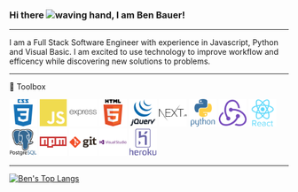 ### Hi there <img src="https://media0.giphy.com/media/24b51fa2ynrePgetPA/source.gif" width="30px" alt="waving hand"/>, I am Ben Bauer!

---

I am a Full Stack Software Engineer with experience in Javascript, Python and Visual Basic. I am excited to use technology to improve workflow and efficency while discovering new solutions to problems.

---

🧰 Toolbox

<img src="https://github.com/devicons/devicon/blob/master/icons/css3/css3-plain-wordmark.svg" alt="Javascript" width="50px" height="50px"/> <img src="https://github.com/devicons/devicon/blob/master/icons/javascript/javascript-plain.svg" alt="Javascript" width="50px" height="50px"/> <img src="https://github.com/devicons/devicon/blob/master/icons/express/express-original-wordmark.svg" alt="Javascript" width="50px" height="50px"/> <img src="https://github.com/devicons/devicon/blob/master/icons/html5/html5-original-wordmark.svg" alt="Javascript" width="50px" height="50px"/> <img src="https://github.com/devicons/devicon/blob/master/icons/jquery/jquery-original-wordmark.svg" alt="Javascript" width="50px" height="50px"/> <img src="https://github.com/devicons/devicon/blob/master/icons/nextjs/nextjs-original-wordmark.svg" alt="Javascript" width="50px" height="50px"/> <img src="https://github.com/devicons/devicon/blob/master/icons/python/python-original-wordmark.svg" alt="Javascript" width="50px" height="50px"/> <img src="https://github.com/devicons/devicon/blob/master/icons/redux/redux-original.svg" alt="Javascript" width="50px" height="50px"/> <img src="https://github.com/devicons/devicon/blob/master/icons/react/react-original-wordmark.svg" alt="Javascript" width="50px" height="50px"/> <img src="https://github.com/devicons/devicon/blob/master/icons/postgresql/postgresql-original-wordmark.svg" alt="Javascript" width="50px" height="50px"/> <img src="https://github.com/devicons/devicon/blob/master/icons/npm/npm-original-wordmark.svg" alt="Javascript" width="50px" height="50px"/> <img src="https://github.com/devicons/devicon/blob/master/icons/git/git-original-wordmark.svg" alt="Javascript" width="50px" height="50px"/> <img src="https://github.com/devicons/devicon/blob/master/icons/visualstudio/visualstudio-plain-wordmark.svg" alt="Javascript" width="50px" height="50px"/> <img src="https://github.com/devicons/devicon/blob/master/icons/heroku/heroku-original-wordmark.svg" alt="Javascript" width="50px" height="50px"/>

---

[![Ben's Top Langs](https://github-readme-stats.vercel.app/api/top-langs/?username=benbauer14&theme=dark)](https://github.com/anuraghazra/github-readme-stats)

<!--
**benbauer14/benbauer14** is a ✨ _special_ ✨ repository because its `README.md` (this file) appears on your GitHub profile.

Here are some ideas to get you started:

- 🔭 I’m currently working on ...
- 🌱 I’m currently learning ...
- 👯 I’m looking to collaborate on ...
- 🤔 I’m looking for help with ...
- 💬 Ask me about ...
- 📫 How to reach me: ...
- 😄 Pronouns: ...
- ⚡ Fun fact: ...
-->
